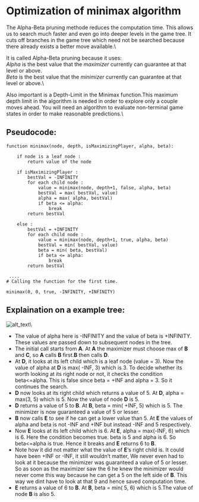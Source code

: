 # Optimization of minimax algorithm

The Alpha-Beta pruning methode reduces the computation time. This allows us to search much faster and even go into deeper levels in the game tree. It cuts off branches in the game tree which need not be searched because there already exists a better move available.\

It is called Alpha-Beta pruning because it uses:\
*Alpha* is the best value that the *maximizer* currently can guarantee at that level or above. \
*Beta* is the best value that the *minimizer* currently can guarantee at that level or above.\

Also important is a Depth-Limit in the Minimax function.This maximum depth limit in the algorithm is needed in order to explore only a couple moves ahead. You will need an algorithm to evaluate non-terminal game states in order to make reasonable predictions.\

## Pseudocode:

```
function minimax(node, depth, isMaximizingPlayer, alpha, beta):

    if node is a leaf node :
        return value of the node
    
    if isMaximizingPlayer :
        bestVal = -INFINITY 
        for each child node :
            value = minimax(node, depth+1, false, alpha, beta)
            bestVal = max( bestVal, value) 
            alpha = max( alpha, bestVal)
            if beta <= alpha:
                break
        return bestVal

    else :
        bestVal = +INFINITY 
        for each child node :
            value = minimax(node, depth+1, true, alpha, beta)
            bestVal = min( bestVal, value) 
            beta = min( beta, bestVal)
            if beta <= alpha:
                break
        return bestVal
        
 ....       
# Calling the function for the first time.

minimax(0, 0, true, -INFINITY, +INFINITY)
```
## Explaination on a example tree:

![alt_text](https://media.geeksforgeeks.org/wp-content/uploads/MIN_MAX3.jpg)\

- The value of alpha here is -INFINITY and the value of beta is +INFINITY. These values are passed down to subsequent nodes in the tree. 
- The initial call starts from **A**. At **A** the maximizer must choose max of **B** and **C**, so **A** calls **B** first.**B** then calls **D**.
- At **D**, it looks at its left child which is a leaf node (value = 3). Now the value of alpha at  **D** is max( -INF, 3) which is 3.
To decide whether its worth looking at its right node or not, it checks the condition beta<=alpha. This is false since beta = +INF and alpha = 3. So it continues the search.
-  **D** now looks at its right child which returns a value of 5. At  **D**, alpha = max(3, 5) which is 5. Now the value of node  **D** is 5.
- **D**  returns a value of 5 to **B**. At **B**, beta = min( +INF, 5) which is 5. The minimizer is now guaranteed a value of 5 or lesser.
- **B** now calls **E** to see if he can get a lower value than 5. At **E** the values of alpha and beta is not -INF and +INF but instead -INF and 5 respectively.
- Now **E** looks at its left child which is 6. At **E**, alpha = max(-INF, 6) which is 6. Here the condition becomes true. beta is 5 and alpha is 6. So beta<=alpha is true. Hence it breaks and **E** returns 6 to **B**.
- Note how it did not matter what the value of **E**‘s right child is. It could have been +INF or -INF, it still wouldn’t matter, We never even had to look at it because the minimizer was guaranteed a value of 5 or lesser. So as soon as the maximizer saw the 6 he knew the minimizer would never come this way because he can get a 5 on the left side of **B**. This way we dint have to look at that 9 and hence saved computation time.
- **E** returns a value of 6 to **B**. At **B**, beta = min( 5, 6) which is 5.The value of node **B** is also 5.
